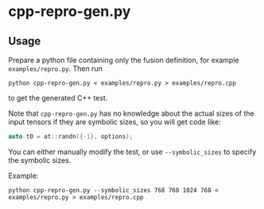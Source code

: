 # cpp-repro-gen.py

## Usage

Prepare a python file containing only the fusion definition, for example `examples/repro.py`. Then run

```
python cpp-repro-gen.py < examples/repro.py > examples/repro.cpp
```

to get the generated C++ test.

Note that `cpp-repro-gen.py` has no knowledge about the actual sizes of the input tensors if they are symbolic sizes, so you will get code like:

```C++
auto t0 = at::randn({-1}, options);
```

You can either manually modify the test, or use `--symbolic_sizes` to specify the symbolic sizes.

Example:

```
python cpp-repro-gen.py --symbolic_sizes 768 768 1024 768 < examples/repro.py > examples/repro.cpp
```
